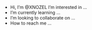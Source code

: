 -  Hi, I’m @XNOZEL
   I’m interested in ...
-  I’m currently learning ...
-  I’m looking to collaborate on ...
-  How to reach me ...

<!---
XNOZEL/XNOZEL is a ✨ special ✨ repository because its `README.md` (this file) appears on your GitHub profile.
You can click the Preview link to take a look at your changes.
--->
